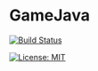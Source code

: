 # GameJava
[![Build Status](https://travis-ci.org/coffeina/GameJava.svg?branch=master)](https://travis-ci.org/coffeina/GameJava)






[![License: MIT](https://img.shields.io/badge/License-MIT-yellow.svg)](https://opensource.org/licenses/MIT)
